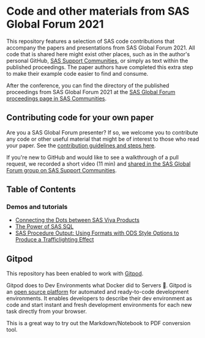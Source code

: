 # Code and other materials from SAS Global Forum 2021

This repository features a selection of SAS code contributions that accompany the papers and presentations from SAS Global Forum 2021.  All code that is shared here might exist other places, such as in the author's personal GitHub, [SAS Support Communities](https://communities.sas.com), or simply as text within the published proceedings.  The paper authors have completed this extra step to make their example code easier to find and consume.

After the conference, you can find the directory of the published proceedings from SAS Global Forum 2021 at the [SAS Global Forum proceedings page in SAS Communities](https://communities.sas.com/t5/SAS-Global-Forum-proceedings/ct-p/proceedings).  

## Contributing code for your own paper

Are you a SAS Global Forum presenter?  If so, we welcome you to contribute any code or other useful material that might be of interest to those who read your paper.  See the [contribution guidelines and steps here](CONTRIBUTING.md). 

If you're new to GitHub and would like to see a walkthrough of a pull request, we recorded a short video (11 min) and [shared in the SAS Global Forum group on SAS Support Communities](https://communities.sas.com/t5/SAS-Global-Forum-2020/SAS-Global-Forum-2020-on-GitHub/gpm-p/614782).

## Table of Contents

### Demos and tutorials

* [Connecting the Dots between SAS Viya Products](./demos/connect-the-dots)
* [The Power of SAS SQL](./demos/power-of-sql)
* [SAS Procedure Output: Using Formats with ODS Style Options to Produce a Trafficlighting Effect](./demos/Trafficlight)

## Gitpod

This repository has been enabled to work with [Gitpod](https://www.gitpod.io/).

Gitpod does to Dev Environments what Docker did to Servers 🐳. Gitpod is an [open source platform](https://github.com/gitpod-io/gitpod) for automated and ready-to-code development environments. It enables developers to describe their dev environment as code and start instant and fresh development environments for each new task directly from your browser.

This is a great way to try out the Markdown/Notebook to PDF conversion tool.
